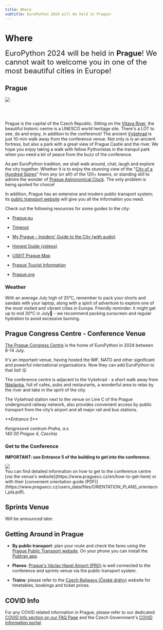 ```yaml
---
title: Where
subtitle: EuroPython 2024 will be held in Prague!
---
```


# Where
<font size="+2.5">EuroPython 2024 will be held in **Prague**! We cannot wait to welcome you in one of the most beautiful cities in Europe!</font>

## Prague
<img src="/img/Prague.jpeg"/>

<br></br>

Prague is the capital of the Czech Republic. Sitting on the [Vltava River](https://www.youtube.com/watch?v=l6kqu2mk-Kw), the beautiful historic centre is a UNESCO world heritage site. There's a LOT to see, do and enjoy, in addition to the conference! The ancient [Vyšehrad](https://www.vysehradtickets.com/vysehrad/) is just 10-min walk away from the conference venue. Not only is is an ancient fortress, but also a park with a great view of Prague Castle and the river. We hope you enjoy taking a walk with fellow Pythonistas in the tranquil park when you need a bit of peace from the buzz of the conference.  

As per EuroPython tradition, we shall walk around, chat, laugh and explore the city together. Whether it is to enjoy the stunning view of the "[City of a Hundred Spires](https://www.prague.eu/en/articles/the-towers-of-prague-10537)" from any (or all!) of the 120+ towers, or standing still to admire the wonder of [Prague Astronomical Clock](https://www.prague.eu/en/object/places/3129/astronomical-clock?back=1). The only problem is being spoiled for choice!

In addition, Prague has an extensive and modern public transport system; its [public transport website](https://www.dpp.cz/en) will give you all the information you need.

Check out the following resources for some guides to the city:

- [Prague.eu](https://www.prague.eu/en)

- [Timeout](https://www.timeout.com/prague)

- [My Prague - Insiders' Guide to the City (with audio)](https://english.radio.cz/node/8702571/o-poradu)

- [Honest Guide (videos)](https://www.youtube.com/@HONESTGUIDE)

- [USEIT Prague Map](https://www.use-it.travel/cities/detail/prague/)

- [Prague Tourist Information](https://praguetouristinformation.com/en/)

- [Prague.org](https://prague.org/)

### Weather
 With an average July high of 25°C, remember to pack your shorts and sandals with your laptop, along with a spirit of adventure to explore one of the most visited and vibrant cities in Europe. Friendly reminder: it might get up to mid 30°C in July🥵 - we recommend packing sunscreen and regular hydration to avoid excessive burning.

## Prague Congress Centre - Conference Venue

[The Prague Congress Centre](https://www.praguecc.cz/en/homepage) is the home of
EuroPython in 2024 between 8-14 July.

It's an important venue, having hosted the IMF, NATO and other significant and
powerful international organisations. Now they can add EuroPython to that list! 😛

The conference centre is adjacent to the Vyšehrad - a short walk away from [Náplavka](https://www.mmzoneblog.com/naplavka), full of cafes, pubs and restaurants, a wonderful area to relax by the river and take in the spirit of the city.

The Vyšehrad station next to the venue on Line C of the Prague underground railway network, also provides convenient
access by public transport from the city’s airport and all major rail and bus stations.


<Map></Map>

<address>
**Entrance 5**

Kongresové centrum Praha, a.s.<br/>
140 00 Prague 4, Czechia<br/>
</address>

### Get to the Conference
**IMPORTANT: use Entrance 5 of the building to get into the conference.**
<div style={{marginBottom: 15}}>
<img src="/img/photos/entrance5-pcc5.jpg"  />
</div>
You can find detailed information on how to get to the conference centre
[via the venue's website](https://www.praguecc.cz/en/how-to-get-here) or
with their
[convenient orientation guide (PDF)](https://www.praguecc.cz/users_data/files/ORIENTATION_PLANS_orientacni_pla.pdf).

## Sprints Venue

Will be announced later.
## Getting Around in Prague

* **By public transport**: plan your route and check the fares using the [Prague Public Transport website](https://www.dpp.cz/en). On your phone you can install the [Pubtran app](https://play.google.com/store/apps/details?id=cz.fhejl.pubtran).

* **Planes**: [Prague's Václav Havel Airport (PRG)](https://www.prg.aero/en) is well connected
to the conference and sprints venue via the public transport system.

* **Trains**: please refer to the [Czech Railways (České dráhy)](https://www.cd.cz/en/) website for timetables, bookings and ticket prices.

## COVID Info

For any COVID related information in Prague, please refer to our dedicated
[COVID Info section on our FAQ Page](/faq#covid-related-questions) and the Czech Government's [COVID information portal](https://covid.gov.cz/en/).
